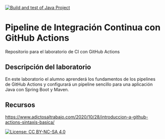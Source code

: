 [![Build and test of Java Project](https://github.com/ETSISI-EMS/ems2023_lab_1_3_ci_github_actions-SergioABRB/actions/workflows/main.yml/badge.svg)](https://github.com/ETSISI-EMS/ems2023_lab_1_3_ci_github_actions-SergioABRB/actions/workflows/main.yml)

# Pipeline de Integración Continua con GitHub Actions

Repositorio para el laboratorio de CI con GitHub Actions

## Descripción del laboratorio

En este laboratorio el alumno aprenderá los fundamentos de los pipelines de GitHub Actions y configurará un pipeline
sencillo para una aplicación Java con Spring Boot y Maven. 

## Recursos
https://www.adictosaltrabajo.com/2020/10/28/introduccion-a-github-actions-sintaxis-basica/

[![License: CC BY-NC-SA 4.0](https://img.shields.io/badge/License-CC_BY--NC--SA_4.0-lightgrey.svg)](https://creativecommons.org/licenses/by-nc-sa/4.0/)
